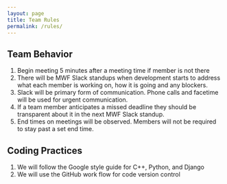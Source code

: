 ```yaml
---
layout: page
title: Team Rules
permalink: /rules/
---
```


## Team Behavior
1. Begin meeting 5 minutes after a meeting time if member is not there
2. There will be MWF Slack standups when development starts to address  what each member is working on, how it is going and any blockers.
3. Slack will be primary form of communication. Phone calls and facetime will be used for urgent communication.
4. If a team member anticipates a missed deadline they should be transparent about it in the next MWF Slack standup.
5. End times on meetings will be observed. Members will not be required to stay past a set end time.

## Coding Practices
1. We will follow the Google style guide for C++, Python, and Django
2. We will use the GitHub work flow for code version control
